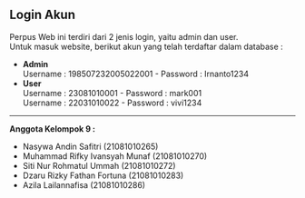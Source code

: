 Login Akun
-------------
Perpus Web ini terdiri dari 2 jenis login, yaitu admin dan user. <br />
Untuk masuk website, berikut akun yang telah terdaftar dalam database :

- <b>Admin</b>  
  Username : 198507232005022001 - Password : Irnanto1234 
  <br />
- <b>User</b>  
  Username : 23081010001 - Password : mark001 <br />
  Username : 22031010022 - Password : vivi1234 <br />

-------------
<b>Anggota Kelompok 9 :</b>
- Nasywa Andin Safitri (21081010265)
- Muhammad Rifky Ivansyah Munaf (21081010270)
- Siti Nur Rohmatul Ummah (21081010272)
- Dzaru Rizky Fathan Fortuna (21081010283)
- Azila Lailannafisa (21081010286)
